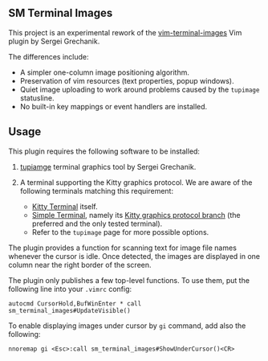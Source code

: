 SM Terminal Images
------------------

This project is an experimental rework of the
[vim-terminal-images](https://github.com/sergei-grechanik/vim-terminal-images) Vim plugin by Sergei
Grechanik.

The differences include:
- A simpler one-column image positioning algorithm.
- Preservation of vim resources (text properties, popup windows).
- Quiet image uploading to work around problems caused by the `tupimage` statusline.
- No built-in key mappings or event handlers are installed.

Usage
-----

This plugin requires the following software to be installed:

1. [tupiamge](https://github.com/sergei-grechanik/tupimage) terminal graphics tool by Sergei
   Grechanik.

2. A terminal supporting the Kitty graphics protocol. We are aware of the following terminals
   matching this requirement:
   - [Kitty Terminal](https://sw.kovidgoyal.net/kitty/) itself.
   - [Simple Terminal](https://st.suckless.org/), namely its [Kitty graphics protocol
     branch](https://github.com/sergei-grechanik/st-graphics) (the preferred and the only tested
     terminal).
   - Refer to the `tupimage` page for more possible options.

The plugin provides a function for scanning text for image file names whenever the cursor is idle.
Once detected, the images are displayed in one column near the right border of the screen.

The plugin only publishes a few top-level functions. To use them, put the following line into your
`.vimrc` config:

``` vim
autocmd CursorHold,BufWinEnter * call sm_terminal_images#UpdateVisible()
```

To enable displaying images under cursor by `gi` command, add also the following:

``` vim
nnoremap gi <Esc>:call sm_terminal_images#ShowUnderCursor()<CR>
```

